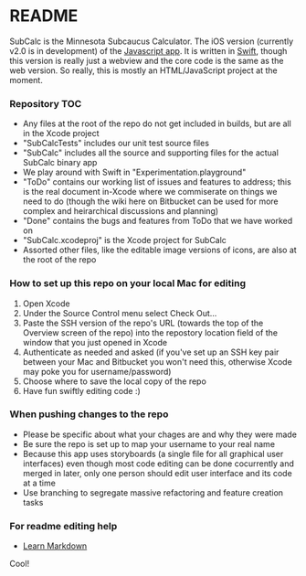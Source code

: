 # README #

SubCalc is the Minnesota Subcaucus Calculator. The iOS version (currently v2.0 is in development) of the [Javascript app](http://www.sd64dfl.org/sub). It is written in [Swift](https://developer.apple.com/swift/), though this version is really just a webview and the core code is the same as the web version. So really, this is mostly an HTML/JavaScript project at the moment.

### Repository TOC ###

* Any files at the root of the repo do not get included in builds, but are all in the Xcode project
* "SubCalcTests" includes our unit test source files
* "SubCalc" includes all the source and supporting files for the actual SubCalc binary app
* We play around with Swift in "Experimentation.playground"
* "ToDo" contains our working list of issues and features to address; this is the real document in-Xcode where we commiserate on things we need to do (though the wiki here on Bitbucket can be used for more complex and heirarchical discussions and planning)
* "Done" contains the bugs and features from ToDo that we have worked on
* "SubCalc.xcodeproj" is the Xcode project for SubCalc
* Assorted other files, like the editable image versions of icons, are also at the root of the repo

### How to set up this repo on your local Mac for editing ###

1. Open Xcode
2. Under the Source Control menu select Check Out...
3. Paste the SSH version of the repo's URL (towards the top of the Overview screen of the repo) into the repostory location field of the window that you just opened in Xcode
4. Authenticate as needed and asked (if you've set up an SSH key pair between your Mac and Bitbucket you won't need this, otherwise Xcode may poke you for username/password)
5. Choose where to save the local copy of the repo
6. Have fun swiftly editing code :)

### When pushing changes to the repo ###

* Please be specific about what your chages are and why they were made
* Be sure the repo is set up to map your username to your real name
* Because this app uses storyboards (a single file for all graphical user interfaces) even though most code editing can be done cocurrently and merged in later, only one person should edit user interface and its code at a time
* Use branching to segregate massive refactoring and feature creation tasks

### For readme editing help ###

* [Learn Markdown](https://bitbucket.org/tutorials/markdowndemo)

Cool!